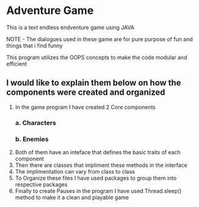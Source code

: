 # Adventure Game

This is a text endless endventure game using JAVA

NOTE - The dialogues used in these game are for pure purpose of fun and things that i find funny

This program utilizes the OOPS concepts to make the code modular and efficient

## I would like to explain them below on how the components were created and organized

1. In the game program I have created 2 Core components
    ### a. Characters
    ### b. Enemies
2. Both of them have an inteface that defines the basic traits of each component
3. Then there are classes that impliment these methods in the interface
4. The implimentation can vary from class to class
5. To Organize these files I have used packages to group them into respective packages 
6. Finally to create Pauses in the program I have used Thread.sleep() method to make it a clean and playable game
